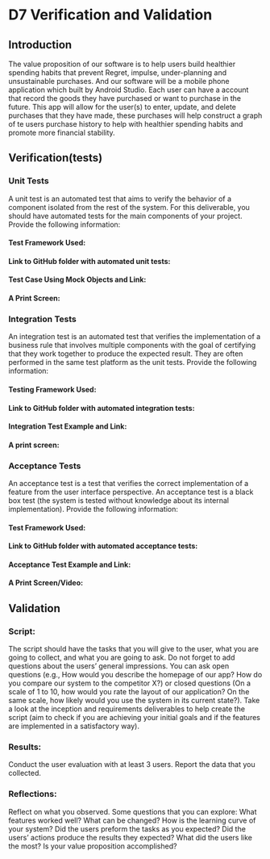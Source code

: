 # D7 Verification and Validation

## Introduction 
The value proposition of our software is to help users build healthier spending habits that prevent Regret, impulse, under-planning
and unsustainable purchases. And our software will be a mobile phone application which built by Android Studio. Each user can have a account that record the goods they have purchased or want to purchase in the future. This app will allow for the user(s) to enter, update, and delete purchases that they have made, these purchases will help construct a graph of te users purchase history to help with healthier spending habits and promote more financial stability.

## Verification(tests)
### Unit Tests
A unit test is an automated test that aims to verify the behavior of a component isolated from the rest of the system. For this deliverable, you should have automated tests for the main components of your project. Provide the following information:
#### Test Framework Used: 

#### Link to GitHub folder with automated unit tests:

#### Test Case Using Mock Objects and Link: 

#### A Print Screen: 


### Integration Tests
An integration test is an automated test that verifies the implementation of a business rule that involves multiple components with the goal of certifying that they work together to produce the expected result. They are often performed in the same test platform as the unit tests. Provide the following information:
#### Testing Framework Used:

#### Link to GitHub folder with automated integration tests:

#### Integration Test Example and Link:

#### A print screen: 

### Acceptance Tests
An acceptance test is a test that verifies the correct implementation of a feature from the user interface perspective. An acceptance test is a black box test (the system is tested without knowledge about its internal implementation). Provide the following information:
#### Test Framework Used:

#### Link to GitHub folder with automated acceptance tests:

#### Acceptance Test Example and Link:

#### A Print Screen/Video:

## Validation

### Script:
The script should have the tasks that you will give to the user, what you are going to collect, and what you are going to ask. Do not forget to add questions about the users’ general impressions. You can ask open questions (e.g., How would you describe the homepage of our app? How do you compare our system to the competitor X?) or closed questions (On a scale of 1 to 10, how would you rate the layout of our application? On the same scale, how likely would you use the system in its current state?). Take a look at the inception and requirements deliverables to help create the script (aim to check if you are achieving your initial goals and if the features are implemented in a satisfactory way).

### Results:
Conduct the user evaluation with at least 3 users. Report the data that you collected.

### Reflections:
Reflect on what you observed. Some questions that you can explore: What features worked well? What can be changed? How is the learning curve of your system? Did the users preform the tasks as you expected? Did the users’ actions produce the  results they expected? What did the users like the most? Is your value proposition accomplished? 


